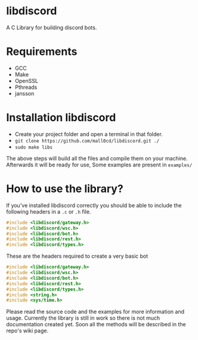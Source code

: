# libdiscord

A C Library for building discord bots.

# Requirements

- GCC
- Make
- OpenSSL
- Pthreads
- jansson

# Installation libdiscord

- Create your project folder and open a terminal in that folder.
- `git clone https://github.com/mall0cd/libdiscord.git ./`
- `sudo make libs`

The above steps will build all the files and compile them on your machine. Afterwards it will be ready for use, Some examples are present in `examples/`

# How to use the library?

If you've installed libdiscord correctly you should be able to include the following headers in a `.c` or `.h` file.

```c
#include <libdiscord/gateway.h>
#include <libdiscord/wsc.h>
#include <libdiscord/bot.h>
#include <libdiscord/rest.h>
#include <libdiscord/types.h>
```

These are the headers required to create a very basic bot
```c
#include <libdiscord/gateway.h>
#include <libdiscord/wsc.h>
#include <libdiscord/bot.h>
#include <libdiscord/rest.h>
#include <libdiscord/types.h>
#include <string.h>
#include <sys/time.h>
```

Please read the source code and the examples for more information and usage. Currently the library is still in work so there is not much documentation created yet.
Soon all the methods will be described in the repo's wiki page.
